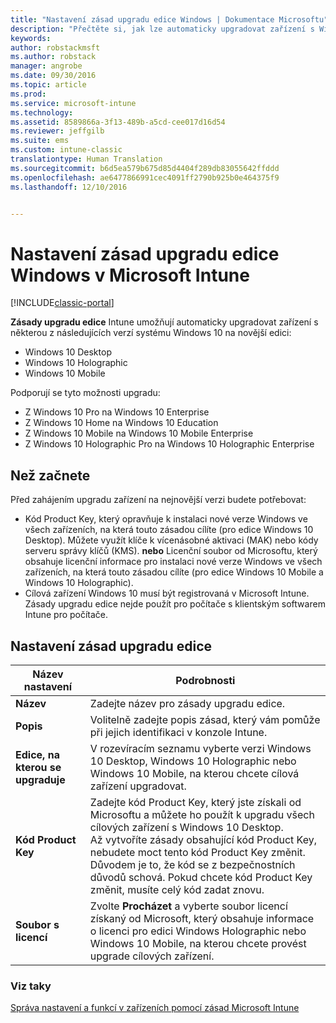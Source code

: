 ```yaml
---
title: "Nastavení zásad upgradu edice Windows | Dokumentace Microsoftu"
description: "Přečtěte si, jak lze automaticky upgradovat zařízení s Windows 10 na nejnovější verzi pomocí Intune."
keywords: 
author: robstackmsft
ms.author: robstack
manager: angrobe
ms.date: 09/30/2016
ms.topic: article
ms.prod: 
ms.service: microsoft-intune
ms.technology: 
ms.assetid: 8589866a-3f13-489b-a5cd-cee017d16d54
ms.reviewer: jeffgilb
ms.suite: ems
ms.custom: intune-classic
translationtype: Human Translation
ms.sourcegitcommit: b6d5ea579b675d85d4404f289db83055642ffddd
ms.openlocfilehash: ae6477866991cec4091ff2790b925b0e464375f9
ms.lasthandoff: 12/10/2016


---
```


# <a name="windows-edition-upgrade-policy-settings-in-microsoft-intune"></a>Nastavení zásad upgradu edice Windows v Microsoft Intune

[!INCLUDE[classic-portal](../includes/classic-portal.md)]

**Zásady upgradu edice** Intune umožňují automaticky upgradovat zařízení s některou z následujících verzí systému Windows 10 na novější edici:
* Windows 10 Desktop
* Windows 10 Holographic
* Windows 10 Mobile

Podporují se tyto možnosti upgradu:
- Z Windows 10 Pro na Windows 10 Enterprise
- Z Windows 10 Home na Windows 10 Education
- Z Windows 10 Mobile na Windows 10 Mobile Enterprise
- Z Windows 10 Holographic Pro na Windows 10 Holographic Enterprise

## <a name="before-you-start"></a>Než začnete
Před zahájením upgradu zařízení na nejnovější verzi budete potřebovat:
* Kód Product Key, který opravňuje k instalaci nové verze Windows ve všech zařízeních, na která touto zásadou cílíte (pro edice Windows 10 Desktop). Můžete využít klíče k vícenásobné aktivaci (MAK) nebo kódy serveru správy klíčů (KMS).
**nebo** Licenční soubor od Microsoftu, který obsahuje licenční informace pro instalaci nové verze Windows ve všech zařízeních, na která touto zásadou cílíte (pro edice Windows 10 Mobile a Windows 10 Holographic).
* Cílová zařízení Windows 10 musí být registrovaná v Microsoft Intune. Zásady upgradu edice nejde použít pro počítače s klientským softwarem Intune pro počítače.

## <a name="edition-upgrade-policy-settings"></a>Nastavení zásad upgradu edice

|Název nastavení|Podrobnosti|
|-|-|
|**Název**|Zadejte název pro zásady upgradu edice.|
|**Popis**|Volitelně zadejte popis zásad, který vám pomůže při jejich identifikaci v konzole Intune.
|**Edice, na kterou se upgraduje**|V rozevíracím seznamu vyberte verzi Windows 10 Desktop, Windows 10 Holographic nebo Windows 10 Mobile, na kterou chcete cílová zařízení upgradovat.
|**Kód Product Key**|Zadejte kód Product Key, který jste získali od Microsoftu a můžete ho použít k upgradu všech cílových zařízení s Windows 10 Desktop.<br>Až vytvoříte zásady obsahující kód Product Key, nebudete moct tento kód Product Key změnit. Důvodem je to, že kód se z bezpečnostních důvodů schová. Pokud chcete kód Product Key změnit, musíte celý kód zadat znovu.
|**Soubor s licencí**|Zvolte **Procházet** a vyberte soubor licencí získaný od Microsoft, který obsahuje informace o licenci pro edici Windows Holographic nebo Windows 10 Mobile, na kterou chcete provést upgrade cílových zařízení.

### <a name="see-also"></a>Viz taky
[Správa nastavení a funkcí v zařízeních pomocí zásad Microsoft Intune](manage-settings-and-features-on-your-devices-with-microsoft-intune-policies.md)


